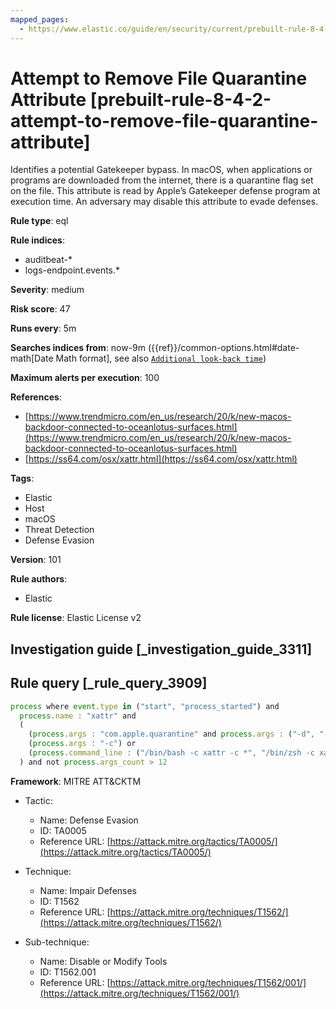 ```yaml
---
mapped_pages:
  - https://www.elastic.co/guide/en/security/current/prebuilt-rule-8-4-2-attempt-to-remove-file-quarantine-attribute.html
---
```


# Attempt to Remove File Quarantine Attribute [prebuilt-rule-8-4-2-attempt-to-remove-file-quarantine-attribute]

Identifies a potential Gatekeeper bypass. In macOS, when applications or programs are downloaded from the internet, there is a quarantine flag set on the file. This attribute is read by Apple’s Gatekeeper defense program at execution time. An adversary may disable this attribute to evade defenses.

**Rule type**: eql

**Rule indices**:

* auditbeat-*
* logs-endpoint.events.*

**Severity**: medium

**Risk score**: 47

**Runs every**: 5m

**Searches indices from**: now-9m ({{ref}}/common-options.html#date-math[Date Math format], see also [`Additional look-back time`](docs-content://solutions/security/detect-and-alert/create-detection-rule.md#rule-schedule))

**Maximum alerts per execution**: 100

**References**:

* [https://www.trendmicro.com/en_us/research/20/k/new-macos-backdoor-connected-to-oceanlotus-surfaces.html](https://www.trendmicro.com/en_us/research/20/k/new-macos-backdoor-connected-to-oceanlotus-surfaces.html)
* [https://ss64.com/osx/xattr.html](https://ss64.com/osx/xattr.html)

**Tags**:

* Elastic
* Host
* macOS
* Threat Detection
* Defense Evasion

**Version**: 101

**Rule authors**:

* Elastic

**Rule license**: Elastic License v2

## Investigation guide [_investigation_guide_3311]



## Rule query [_rule_query_3909]

```js
process where event.type in ("start", "process_started") and
  process.name : "xattr" and
  (
    (process.args : "com.apple.quarantine" and process.args : ("-d", "-w")) or
    (process.args : "-c") or
    (process.command_line : ("/bin/bash -c xattr -c *", "/bin/zsh -c xattr -c *", "/bin/sh -c xattr -c *"))
  ) and not process.args_count > 12
```

**Framework**: MITRE ATT&CKTM

* Tactic:

    * Name: Defense Evasion
    * ID: TA0005
    * Reference URL: [https://attack.mitre.org/tactics/TA0005/](https://attack.mitre.org/tactics/TA0005/)

* Technique:

    * Name: Impair Defenses
    * ID: T1562
    * Reference URL: [https://attack.mitre.org/techniques/T1562/](https://attack.mitre.org/techniques/T1562/)

* Sub-technique:

    * Name: Disable or Modify Tools
    * ID: T1562.001
    * Reference URL: [https://attack.mitre.org/techniques/T1562/001/](https://attack.mitre.org/techniques/T1562/001/)



